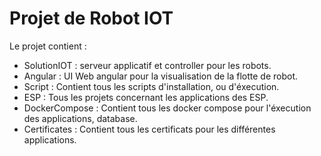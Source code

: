 # Projet de Robot IOT

Le projet contient :

- SolutionIOT : serveur applicatif et controller pour les robots.
- Angular : UI Web angular pour la visualisation de la flotte de robot.
- Script : Contient tous les scripts d'installation, ou d'éxecution. 
- ESP : Tous les projets concernant les applications des ESP.
- DockerCompose : Contient tous les docker compose pour l'éxecution des applications, database. 
- Certificates : Contient tous les certificats pour les différentes applications. 




